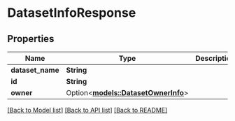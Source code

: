 # DatasetInfoResponse

## Properties

Name | Type | Description | Notes
------------ | ------------- | ------------- | -------------
**dataset_name** | **String** |  | 
**id** | **String** |  | 
**owner** | Option<[**models::DatasetOwnerInfo**](DatasetOwnerInfo.md)> |  | [optional]

[[Back to Model list]](../README.md#documentation-for-models) [[Back to API list]](../README.md#documentation-for-api-endpoints) [[Back to README]](../README.md)


